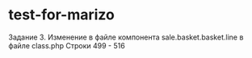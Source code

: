 # test-for-marizo


Задание 3.
Изменение в файле компонента sale.basket.basket.line в файле class.php
Строки 499 - 516
